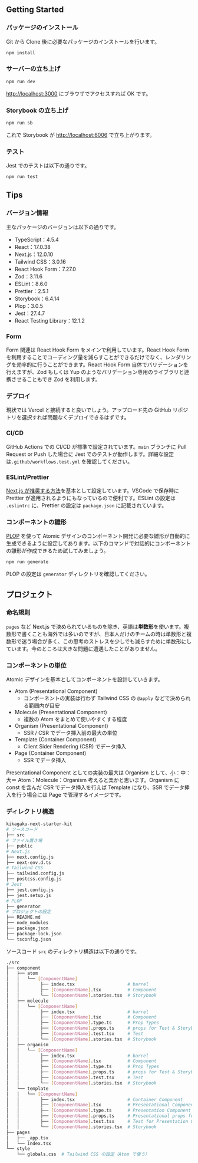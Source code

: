 ## Getting Started

### パッケージのインストール

Git から Clone 後に必要なパッケージのインストールを行います。

```bash
npm install
```

### サーバーの立ち上げ

```bash
npm run dev
```

[http://localhost:3000](http://localhost:3000) にブラウザでアクセスすれば OK です。

### Storybook の立ち上げ

```bash
npm run sb
```

これで Storybook が [http://localhost:6006](http://localhost:6006) で立ち上がります。

### テスト

Jest でのテストは以下の通りです。

```bash
npm run test
```

## Tips

### バージョン情報

主なパッケージのバージョンは以下の通りです。

- TypeScript：4.5.4
- React：17.0.38
- Next.js：12.0.10
- Tailwind CSS：3.0.16
- React Hook Form：7.27.0
- Zod：3.11.6
- ESLint：8.6.0
- Prettier：2.5.1
- Storybook：6.4.14
- Plop：3.0.5
- Jest：27.4.7
- React Testing Library：12.1.2

### Form

Form 関連は React Hook Form をメインで利用しています。React Hook Form を利用することでコーディング量を減らすことができるだけでなく、レンダリングを効率的に行うことができます。React Hook Form 自体でバリデーションを行えますが、Zod もしくは Yup のようなバリデーション専用のライブラリと連携させることもでき Zod を利用します。

### デプロイ

現状では Vercel と接続すると良いでしょう。アップロード先の GitHub リポジトリを選択すれば問題なくデプロイできるはずです。

### CI/CD

GitHub Actions での CI/CD が標準で設定されています。`main` ブランチに Pull Request or Push した場合に Jest でのテストが動作します。詳細な設定は`.github/workflows.test.yml` を確認してください。

### ESLint/Prettier

[Next.js が推奨する方法](https://nextjs.org/docs/basic-features/eslint)を基本として設定しています。VSCode で保存時に Prettier が適用されるようにもなっているので便利です。ESLint の設定は `.eslintrc` に、Prettier の設定は `package.json` に記載されています。

### コンポーネントの雛形

[PLOP](https://plopjs.com/) を使って Atomic デザインのコンポーネント開発に必要な雛形が自動的に生成できるように設定してあります。以下のコマンドで対話的にコンポーネントの雛形が作成できるため試してみましょう。

```bash
npm run generate
```

PLOP の設定は `generator` ディレクトリを確認してください。

## プロジェクト

### 命名規則

`pages` など Next.js で決められているものを除き、英語は**単数形**を使います。複数形で書くことも海外では多いのですが、日本人だけのチームの時は単数形と複数形で迷う場合が多く、この思考のストレスを少しでも減らすために単数形にしています。今のところは大きな問題に遭遇したことがありません。

### コンポーネントの単位

Atomic デザインを基本としてコンポーネントを設計していきます。

- Atom (Presentational Component)
  - コンポーネントの実装は行わず Tailwind CSS の `@apply` などで決められる範囲内が目安
- Molecule (Presentational Component)
  - 複数の Atom をまとめて使いやすくする程度
- Organism (Presentational Component)
  - SSR / CSR でデータ挿入前の最大の単位
- Template (Container Component)
  - Client Sider Rendering (CSR) でデータ挿入
- Page (Container Component)
  - SSR でデータ挿入

Presentational Component としての実装の最大は Organism として、小：中：大＝ Atom：Molecule：Organism 考えると楽かと思います。Organism に const を含んだ CSR でデータ挿入を行えば Template になり、SSR でデータ挿入を行う場合には Page で管理するイメージです。

### ディレクトリ構造

```bash
kikagaku-next-starter-kit
# ソースコード
├── src
# ファイル置き場
├── public
# Next.js
├── next.config.js
├── next-env.d.ts
# Tailwind CSS
├── tailwind.config.js
├── postcss.config.js
# Jest
├── jest.config.js
├── jest.setup.js
# PLOP
├── generator
# プロジェクトの設定
├── README.md
├── node_modules
├── package.json
├── package-lock.json
└── tsconfig.json
```

ソースコード `src` のディレクトリ構造は以下の通りです。

```bash
./src
├── component
│   ├── atom
│   │   └── [ComponentName]
│   │        ├── index.tsx                    # barrel
│   │        ├── [ComponentName].tsx          # Component
│   │        └── [ComponentName].stories.tsx  # Storybook
│   ├── molecule
│   │   └── [ComponentName]
│   │        ├── index.tsx                    # barrel
│   │        ├── [ComponentName].tsx          # Component
│   │        ├── [ComponentName].type.ts      # Prop Types
│   │        ├── [ComponentName].props.ts     # props for Test & Storybook
│   │        ├── [ComponentName].test.tsx     # Test
│   │        └── [ComponentName].stories.tsx  # Storybook
│   ├── organism
│   │   └── [ComponentName]
│   │        ├── index.tsx                    # barrel
│   │        ├── [ComponentName].tsx          # Component
│   │        ├── [ComponentName].type.ts      # Prop Types
│   │        ├── [ComponentName].props.ts     # props for Test & Storybook
│   │        ├── [ComponentName].test.tsx     # Test
│   │        └── [ComponentName].stories.tsx  # Storybook
│   └── template
│   │   └── [ComponentName]
│   │        ├── index.tsx                    # Container Component
│   │        ├── [ComponentName].tsx          # Presentational Component
│   │        ├── [ComponentName].type.ts      # Presentation Component Prop Types
│   │        ├── [ComponentName].props.ts     # Presentational props for Test & Storybook
│   │        ├── [ComponentName].test.tsx     # Test for Presentation Component
│   │        └── [ComponentName].stories.tsx  # Storybook
├── pages
│   ├── _app.tsx
│   └── index.tsx
└── style
    └── globals.css  # Tailwind CSS の設定（Atom で使う）
```
